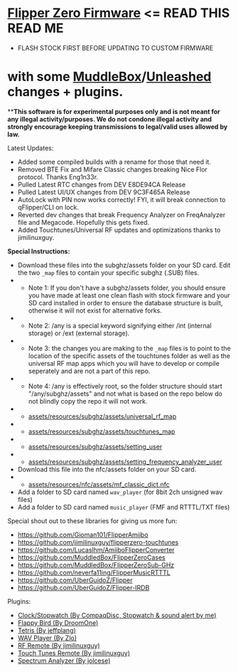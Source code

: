 
# [Flipper Zero Firmware](https://github.com/flipperdevices/flipperzero-firmware/blob/dev/ReadMe.md) <= READ THIS READ ME
- FLASH STOCK FIRST BEFORE UPDATING TO CUSTOM FIRMWARE
# with some [MuddleBox](https://github.com/MuddledBox/flipperzero-firmware)/[Unleashed](https://github.com/Eng1n33r/flipperzero-firmware/tree/v0.58.1-CodeGrabber) changes + plugins.

****This software is for experimental purposes only and is not meant for any illegal activity/purposes. We do not condone illegal activity and strongly encourage keeping transmissions to legal/valid uses allowed by law.**

Latest Updates:
- Added some compiled builds with a rename for those that need it.
- Removed BTE Fix and Mifare Classic changes breaking Nice Flor protocol. Thanks Eng1n33r.
- Pulled Latest RTC changes from DEV E8DE94CA Release
- Pulled Latest UI/UX changes from DEV 9C3F465A Release
- AutoLock with PIN now works correctly! FYI, it will break connection to qFlipper/CLI on lock.
- Reverted dev changes that break Frequency Analyzer on FreqAnalyzer file and Megacode. Hopefully this gets fixed.
- Added Touchtunes/Universal RF updates and optimizations thanks to jimilinuxguy.

**Special Instructions:**
- Download these files into the subghz/assets folder on your SD card. Edit the two `_map` files to contain your specific subghz (.SUB) files.
- - Note 1: If you don't have a subghz/assets folder, you should ensure you have made at least one clean flash with stock firmware and your SD card installed in order to ensure the database structure is built, otherwise it will not exist for alternative forks.
- - Note 2: /any is a special keyword signifying either /int (internal storage) or /ext (external storage).
- - Note 3: the changes you are making to the `_map` files is to point to the location of the specific assets of the touchtunes folder as well as the universal RF map apps which you will have to develop or compile seperately and are not a part of this repo. 
- - Note 4: /any is effectively root, so the folder structure should start "/any/subghz/assets" and not what is based on the repo below do not blindly copy the repo it will not work.
- - [assets/resources/subghz/assets/universal_rf_map](https://github.com/RogueMaster/flipperzero-firmware-wPlugins/blob/dev/assets/resources/subghz/assets/universal_rf_map)
- - [assets/resources/subghz/assets/touchtunes_map](https://github.com/RogueMaster/flipperzero-firmware-wPlugins/blob/dev/assets/resources/subghz/assets/touchtunes_map)
- - [assets/resources/subghz/assets/setting_user](https://github.com/RogueMaster/flipperzero-firmware-wPlugins/blob/dev/assets/resources/subghz/assets/setting_user)
- - [assets/resources/subghz/assets/setting_frequency_analyzer_user](https://github.com/RogueMaster/flipperzero-firmware-wPlugins/blob/dev/assets/resources/subghz/assets/setting_frequency_analyzer_user)
- Download this file into the nfc/assets folder on your SD card. 
- - [assets/resources/nfc/assets/mf_classic_dict.nfc](https://github.com/RogueMaster/flipperzero-firmware-wPlugins/blob/dev/assets/resources/nfc/assets/mf_classic_dict.nfc)
- Add a folder to SD card named `wav_player` (for 8bit 2ch unsigned wav files) 
- Add a folder to SD card named `music_player` (FMF and RTTTL/TXT files)

Special shout out to these libraries for giving us more fun:
- https://github.com/Gioman101/FlipperAmiibo
- https://github.com/jimilinuxguy/flipperzero-touchtunes
- https://github.com/Lucaslhm/AmiiboFlipperConverter
- https://github.com/MuddledBox/FlipperZeroCases
- https://github.com/MuddledBox/FlipperZeroSub-GHz
- https://github.com/neverfa11ing/FlipperMusicRTTTL
- https://github.com/UberGuidoZ/Flipper
- https://github.com/UberGuidoZ/Flipper-IRDB

Plugins:
- [Clock/Stopwatch (By CompaqDisc, Stopwatch & sound alert by me)](https://gist.github.com/CompaqDisc/4e329c501bd03c1e801849b81f48ea61)
- [Flappy Bird (By DroomOne)](https://github.com/DroomOne/flipperzero-firmware/tree/dev/applications/flappy_bird)
- [Tetris (By jeffplang)](https://github.com/jeffplang/flipperzero-firmware/tree/tetris_game/applications/tetris_game)
- [WAV Player (By Zlo)](https://github.com/flipperdevices/flipperzero-firmware/tree/zlo/wav-player)
- [RF Remote (By jimilinuxguy)](https://github.com/jimilinuxguy/flipperzero-universal-rf-remote/tree/main/applications/universal_rf)
- [Touch Tunes Remote (By jimilinuxguy)](https://github.com/jimilinuxguy/flipperzero-universal-rf-remote/tree/028d615c83f059bb2c905530ddb3d4efbd3cbcae/applications/jukebox)
- [Spectrum Analyzer (By jolcese)](https://github.com/jolcese/flipperzero-firmware/tree/spectrum/applications/spectrum_analyzer)
